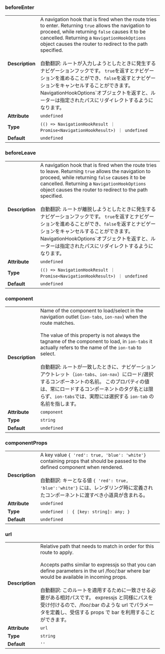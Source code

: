 

### beforeEnter 

| | |
| --- | --- |
| **Description** | A navigation hook that is fired when the route tries to enter. Returning `true` allows the navigation to proceed, while returning `false` causes it to be cancelled. Returning a `NavigationHookOptions` object causes the router to redirect to the path specified.<br /><br />自動翻訳: ルートが入力しようとしたときに発生するナビゲーションフックです。 `true`を返すとナビゲーションを進めることができ、`false`を返すとナビゲーションをキャンセルすることができます。NavigationHookOptions`オブジェクトを返すと、ルーターは指定されたパスにリダイレクトするようになります。 |
| **Attribute** | `undefined` |
| **Type** | `(() => NavigationHookResult ｜ Promise<NavigationHookResult>) ｜ undefined` |
| **Default** | `undefined` |



### beforeLeave 

| | |
| --- | --- |
| **Description** | A navigation hook that is fired when the route tries to leave. Returning `true` allows the navigation to proceed, while returning `false` causes it to be cancelled. Returning a `NavigationHookOptions` object causes the router to redirect to the path specified.<br /><br />自動翻訳: ルートが離脱しようとしたときに発生するナビゲーションフックです。 `true`を返すとナビゲーションを進めることができ、`false`を返すとナビゲーションをキャンセルすることができます。NavigationHookOptions`オブジェクトを返すと、ルーターは指定されたパスにリダイレクトするようになります。 |
| **Attribute** | `undefined` |
| **Type** | `(() => NavigationHookResult ｜ Promise<NavigationHookResult>) ｜ undefined` |
| **Default** | `undefined` |



### component 

| | |
| --- | --- |
| **Description** | Name of the component to load/select in the navigation outlet (`ion-tabs`, `ion-nav`) when the route matches.<br /><br />The value of this property is not always the tagname of the component to load, in `ion-tabs` it actually refers to the name of the `ion-tab` to select.<br /><br />自動翻訳: ルートが一致したときに、ナビゲーションアウトレット（`ion-tabs`、`ion-nav`）にロード/選択するコンポーネントの名前。  このプロパティの値は、常にロードするコンポーネントのタグ名とは限らず、`ion-tabs`では、実際には選択する `ion-tab` の名前を指します。 |
| **Attribute** | `component` |
| **Type** | `string` |
| **Default** | `undefined` |



### componentProps 

| | |
| --- | --- |
| **Description** | A key value `{ 'red': true, 'blue': 'white'}` containing props that should be passed to the defined component when rendered.<br /><br />自動翻訳: キーとなる値 `{ 'red': true, 'blue':'white'}` には、レンダリング時に定義されたコンポーネントに渡すべき小道具が含まれる。 |
| **Attribute** | `undefined` |
| **Type** | `undefined ｜ { [key: string]: any; }` |
| **Default** | `undefined` |



### url 

| | |
| --- | --- |
| **Description** | Relative path that needs to match in order for this route to apply.<br /><br />Accepts paths similar to expressjs so that you can define parameters in the url /foo/:bar where bar would be available in incoming props.<br /><br />自動翻訳: このルートを適用するために一致させる必要がある相対パスです。  expressjs と同様にパスを受け付けるので、/foo/:bar のような url でパラメータを定義し、受信する props で bar を利用することができます。 |
| **Attribute** | `url` |
| **Type** | `string` |
| **Default** | `''` |

